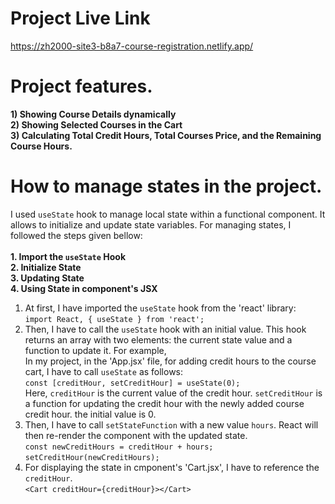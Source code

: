 # Project Live Link
https://zh2000-site3-b8a7-course-registration.netlify.app/
# Project features.
**1) Showing Course Details dynamically <br/>
2) Showing Selected Courses in the Cart <br/>
3) Calculating Total Credit Hours, Total Courses Price, and the Remaining Course Hours.**
# How to manage states in the project.
I used `useState` hook to manage local state within a functional component. It allows to initialize and update state variables.
For managing states, I followed the steps given bellow: <br/><br/>
**1. Import the `useState` Hook <br/>
2. Initialize State <br/>
3. Updating State <br/>
4. Using State in component's JSX <br/>**
1) At first, I have imported the `useState` hook from the 'react' library: <br/>
`import React, { useState } from 'react';`
2) Then, I have to call the `useState` hook with an initial value. This hook returns an array with two elements: the current state value and a function to update it. For example, <br/>
In my project, in the 'App.jsx' file, for adding credit hours to the course cart, I have to call `useState` as follows: <br/>
`const [creditHour, setCreditHour] = useState(0);` <br/>
Here, `creditHour` is the current value of the credit hour.
`setCreditHour` is a function for updating the credit hour with the newly added   course credit hour. the initial value is 0.
3) Then, I have to call `setStateFunction` with a new value `hours`. React will then re-render the component with the updated state. <br/>
`const newCreditHours = creditHour + hours;`<br/>
`setCreditHour(newCreditHours);`
4) For displaying the state in cmponent's 'Cart.jsx', I have to reference the `creditHour`. <br/>
`<Cart creditHour={creditHour}></Cart>`
